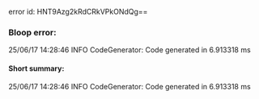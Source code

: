 error id: HNT9Azg2kRdCRkVPkONdQg==
### Bloop error:

25/06/17 14:28:46 INFO CodeGenerator: Code generated in 6.913318 ms
#### Short summary: 

25/06/17 14:28:46 INFO CodeGenerator: Code generated in 6.913318 ms